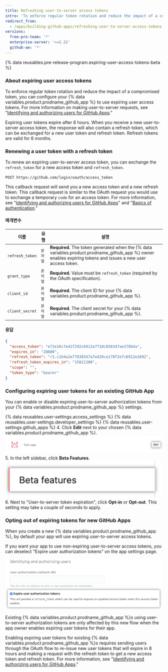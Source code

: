 ```yaml
---
title: Refreshing user-to-server access tokens
intro: 'To enforce regular token rotation and reduce the impact of a compromised token, you can configure your {% data variables.product.prodname_github_app %} to use expiring user access tokens.'
redirect_from:
  - /apps/building-github-apps/refreshing-user-to-server-access-tokens
versions:
  free-pro-team: '*'
  enterprise-server: '>=2.22'
  github-ae: '*'
---
```



{% data reusables.pre-release-program.expiring-user-access-tokens-beta %}


### About expiring user access tokens

To enforce regular token rotation and reduce the impact of a compromised token, you can configure your {% data variables.product.prodname_github_app %} to use expiring user access tokens. For more information on making user-to-server requests, see "[Identifying and authorizing users for GitHub Apps](/apps/building-github-apps/identifying-and-authorizing-users-for-github-apps/)."

Expiring user tokens expire after 8 hours. When you receive a new user-to-server access token, the response will also contain a refresh token, which can be exchanged for a new user token and refresh token. Refresh tokens are valid for 6 months.

### Renewing a user token with a refresh token

To renew an expiring user-to-server access token, you can exchange the `refresh_token` for a new access token and `refresh_token`.

  `POST https://github.com/login/oauth/access_token`

This callback request will send you a new access token and a new refresh token.  This callback request is similar to the OAuth request you would use to exchange a temporary `code` for an access token. For more information, see "[Identifying and authorizing users for GitHub Apps](/apps/building-github-apps/identifying-and-authorizing-users-for-github-apps/#2-users-are-redirected-back-to-your-site-by-github)" and "[Basics of authentication](/rest/guides/basics-of-authentication#providing-a-callback)."

#### 매개변수

| 이름              | 유형    | 설명                                                                                                                                                               |
| --------------- | ----- | ---------------------------------------------------------------------------------------------------------------------------------------------------------------- |
| `refresh_token` | `문자열` | **Required.** The token generated when the  {% data variables.product.prodname_github_app %} owner enables expiring tokens and issues a new user access token. |
| `grant_type`    | `문자열` | **Required.** Value must be `refresh_token` (required by the OAuth specification).                                                                               |
| `client_id`     | `문자열` | **Required.** The  client ID for your {% data variables.product.prodname_github_app %}.                                                                        |
| `client_secret` | `문자열` | **Required.** The  client secret for your {% data variables.product.prodname_github_app %}.                                                                    |

#### 응답

```json
{
  "access_token": "e72e16c7e42f292c6912e7710c838347ae178b4a",
  "expires_in": "28800",
  "refresh_token": "r1.c1b4a2e77838347a7e420ce178f2e7c6912e1692",
  "refresh_token_expires_in": "15811200",
  "scope": "",
  "token_type": "bearer"
}
```
### Configuring expiring user tokens for an existing GitHub App

You can enable or disable expiring user-to-server authorization tokens from your {% data variables.product.prodname_github_app %} settings.

{% data reusables.user-settings.access_settings %}
{% data reusables.user-settings.developer_settings %}
{% data reusables.user-settings.github_apps %}
4. Click **Edit** next to your chosen {% data variables.product.prodname_github_app %}. ![Settings to edit a GitHub App](/assets/images/github-apps/edit-test-app.png)
5. In the left sidebar, click **Beta Features**. ![Beta Features menu option](/assets/images/github-apps/beta-features-option.png)
6. Next to "User-to-server token expiration", click **Opt-in** or **Opt-out**. This setting may take a couple of seconds to apply.

### Opting out of expiring tokens for new GitHub Apps

When you create a new {% data variables.product.prodname_github_app %}, by default your app will use expiring user-to-server access tokens.

If you want your app to use non-expiring user-to-server access tokens, you can deselect "Expire user authorization tokens" on the app settings page.

![Option to opt-in to expiring user tokens during GitHub Apps setup](/assets/images/github-apps/expire-user-tokens-selection.png)

Existing {% data variables.product.prodname_github_app %}s using user-to-server authorization tokens are only affected by this new flow when the app owner enables expiring user tokens for their app.

Enabling expiring user tokens for existing {% data variables.product.prodname_github_app %}s requires sending users through the OAuth flow to re-issue new user tokens that will expire in 8 hours and making a request with the refresh token to get a new access token and refresh token. For more information, see "[Identifying and authorizing users for GitHub Apps](/apps/building-github-apps/identifying-and-authorizing-users-for-github-apps/)."
